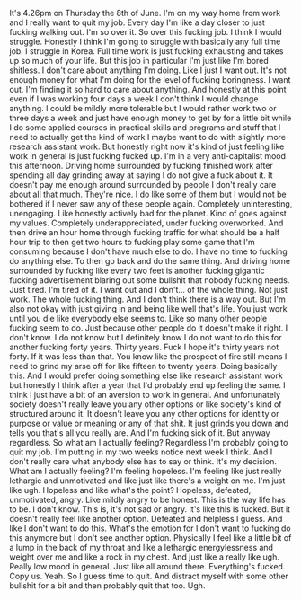 ﻿It's 4.26pm on Thursday the 8th of June. I'm on my way home from work and I really want
to quit my job. Every day I'm like a day closer to just fucking walking out. I'm so over it.
So over this fucking job. I think I would struggle. Honestly I think I'm going to struggle
with basically any full time job. I struggle in Korea. Full time work is just fucking exhausting
and takes up so much of your life. But this job in particular I'm just like I'm bored
shitless. I don't care about anything I'm doing. Like I just I want out. It's not enough
money for what I'm doing for the level of fucking boringness. I want out. I'm finding
it so hard to care about anything. And honestly at this point even if I was working four days
a week I don't think I would change anything. I could be mildly more tolerable but I would
rather work two or three days a week and just have enough money to get by for a little bit
while I do some applied courses in practical skills and programs and stuff that I need
to actually get the kind of work I maybe want to do with slightly more research assistant
work. But honestly right now it's kind of just feeling like work in general is just
fucking fucked up. I'm in a very anti-capitalist mood this afternoon. Driving home surrounded
by fucking finished work after spending all day grinding away at saying I do not give
a fuck about it. It doesn't pay me enough around surrounded by people I don't really
care about all that much. They're nice. I do like some of them but I would not be bothered
if I never saw any of these people again. Completely uninteresting, unengaging. Like
honestly actively bad for the planet. Kind of goes against my values. Completely underappreciated,
under fucking overworked. And then drive an hour home through fucking traffic for what
should be a half hour trip to then get two hours to fucking play some game that I'm consuming
because I don't have much else to do. I have no time to fucking do anything else. To then
go back and do the same thing. And driving home surrounded by fucking like every two
feet is another fucking gigantic fucking advertisement blaring out some bullshit that nobody fucking
needs. Just tired. I'm tired of it. I want out and I don't... of the whole thing. Not
just work. The whole fucking thing. And I don't think there is a way out. But I'm also
not okay with just giving in and being like well that's life. You just work until you
die like everybody else seems to. Like so many other people fucking seem to do. Just
because other people do it doesn't make it right. I don't know. I do not know but I definitely
know I do not want to do this for another fucking forty years. Thirty years. Fuck I
hope it's thirty years not forty. If it was less than that. You know like the prospect
of fire still means I need to grind my arse off for like fifteen to twenty years. Doing
basically this. And I would prefer doing something else like research assistant work but honestly
I think after a year that I'd probably end up feeling the same. I think I just have a
bit of an aversion to work in general. And unfortunately society doesn't really leave
you any other options or like society's kind of structured around it. It doesn't leave
you any other options for identity or purpose or value or meaning or any of that shit. It
just grinds you down and tells you that's all you really are. And I'm fucking sick of
it. But anyway regardless. So what am I actually feeling? Regardless I'm probably going to
quit my job. I'm putting in my two weeks notice next week I think. And I don't really
care what anybody else has to say or think. It's my decision.
What am I actually feeling? I'm feeling hopeless. I'm feeling like just really lethargic and
unmotivated and like just like there's a weight on me. I'm just like ugh. Hopeless and like
what's the point? Hopeless, defeated, unmotivated, angry. Like mildly angry to be honest. This
is the way life has to be. I don't know. This is, it's not sad or angry. It's like this
is fucked. But it doesn't really feel like another option. Defeated and helpless I guess.
And like I don't want to do this. What's the emotion for I don't want to fucking do this
anymore but I don't see another option. Physically I feel like a little bit of a lump in the
back of my throat and like a lethargic energylessness and weight over me and like a rock in my chest.
And just like a really like ugh. Really low mood in general. Just like all around there.
Everything's fucked. Copy us. Yeah. So I guess time to quit. And distract myself with some
other bullshit for a bit and then probably quit that too. Ugh.
